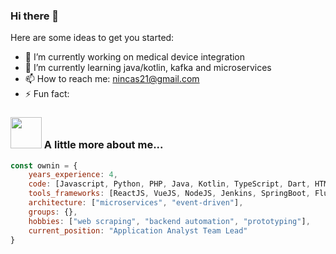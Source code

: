 ### Hi there 👋

Here are some ideas to get you started:

- 🔭 I’m currently working on medical device integration
- 🌱 I’m currently learning java/kotlin, kafka and microservices
- 📫 How to reach me: nincas21@gmail.com
- ⚡ Fun fact: 

### <img src="https://media.giphy.com/media/VgCDAzcKvsR6OM0uWg/giphy.gif" width="50"> A little more about me...
```javascript
const ownin = {
    years_experience: 4,
    code: [Javascript, Python, PHP, Java, Kotlin, TypeScript, Dart, HTML, CSS, Shell],
    tools_frameworks: [ReactJS, VueJS, NodeJS, Jenkins, SpringBoot, Flutter],
    architecture: ["microservices", "event-driven"],
    groups: {},
    hobbies: ["web scraping", "backend automation", "prototyping"],
    current_position: "Application Analyst Team Lead"
}
```
<!-- - 💬 Ask me about ... -->
<!-- - 👯 I’m looking to collaborate on ... -->
<!-- - 🤔 I’m looking for help with ... -->
<!-- - 😄 Pronouns: ... -->


